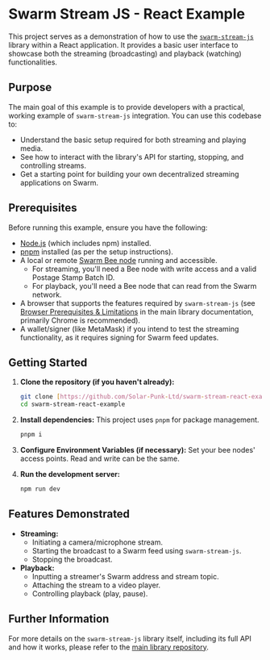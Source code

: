 # Swarm Stream JS - React Example

This project serves as a demonstration of how to use the [`swarm-stream-js`](https://github.com/Solar-Punk-Ltd/swarm-stream-js) library within a React application. It provides a basic user interface to showcase both the streaming (broadcasting) and playback (watching) functionalities.

## Purpose

The main goal of this example is to provide developers with a practical, working example of `swarm-stream-js` integration. You can use this codebase to:

- Understand the basic setup required for both streaming and playing media.
- See how to interact with the library's API for starting, stopping, and controlling streams.
- Get a starting point for building your own decentralized streaming applications on Swarm.

## Prerequisites

Before running this example, ensure you have the following:

- [Node.js](https://nodejs.org/) (which includes npm) installed.
- [pnpm](https://pnpm.io/installation) installed (as per the setup instructions).
- A local or remote [Swarm Bee node](https://docs.ethswarm.org/docs/bee/installation/install) running and accessible.
  - For streaming, you'll need a Bee node with write access and a valid Postage Stamp Batch ID.
  - For playback, you'll need a Bee node that can read from the Swarm network.
- A browser that supports the features required by `swarm-stream-js` (see [Browser Prerequisites & Limitations](https://github.com/Solar-Punk-Ltd/swarm-stream-js#browser-prerequisites--limitations) in the main library documentation, primarily Chrome is recommended).
- A wallet/signer (like MetaMask) if you intend to test the streaming functionality, as it requires signing for Swarm feed updates.

## Getting Started

1.  **Clone the repository (if you haven't already):**

    ```bash
    git clone [https://github.com/Solar-Punk-Ltd/swarm-stream-react-example.git](https://github.com/Solar-Punk-Ltd/swarm-stream-react-example.git)
    cd swarm-stream-react-example
    ```

2.  **Install dependencies:**
    This project uses `pnpm` for package management.

    ```bash
    pnpm i
    ```

3.  **Configure Environment Variables (if necessary):**
    Set your bee nodes' access points. Read and write can be the same.

4.  **Run the development server:**
    ```bash
    npm run dev
    ```

## Features Demonstrated

- **Streaming:**
  - Initiating a camera/microphone stream.
  - Starting the broadcast to a Swarm feed using `swarm-stream-js`.
  - Stopping the broadcast.
- **Playback:**
  - Inputting a streamer's Swarm address and stream topic.
  - Attaching the stream to a video player.
  - Controlling playback (play, pause).

## Further Information

For more details on the `swarm-stream-js` library itself, including its full API and how it works, please refer to the [main library repository](https://github.com/Solar-Punk-Ltd/swarm-stream-js).
